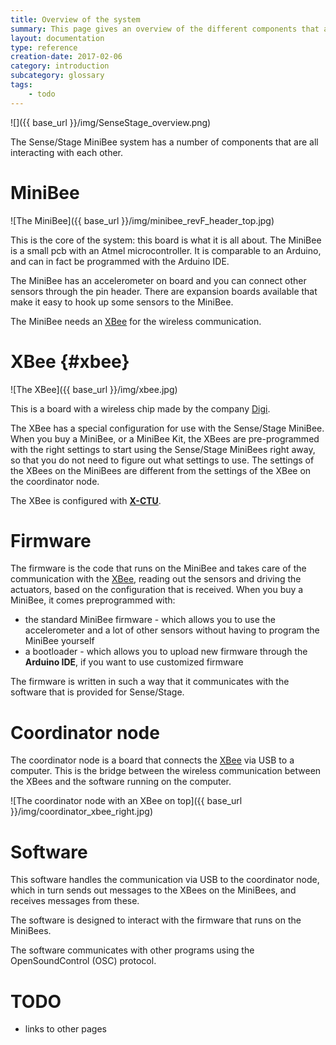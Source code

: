 ```yaml
---
title: Overview of the system
summary: This page gives an overview of the different components that are used in the system
layout: documentation
type: reference
creation-date: 2017-02-06
category: introduction
subcategory: glossary
tags:
    - todo
---
```


![]({{ base_url }}/img/SenseStage_overview.png)

The Sense/Stage MiniBee system has a number of components that are all interacting with each other.

# MiniBee

![The MiniBee]({{ base_url }}/img/minibee_revF_header_top.jpg)

This is the core of the system: this board is what it is all about. The MiniBee is a small pcb with an Atmel microcontroller. It is comparable to an Arduino, and can in fact be programmed with the Arduino IDE.

The MiniBee has an accelerometer on board and you can connect other sensors through the pin header. There are expansion boards available that make it easy to hook up some sensors to the MiniBee.

The MiniBee needs an [XBee](#xbee) for the wireless communication.


# XBee {#xbee}

![The XBee]({{ base_url }}/img/xbee.jpg)

This is a board with a wireless chip made by the company [Digi](http://digi.com).

The XBee has a special configuration for use with the Sense/Stage MiniBee. When you buy a MiniBee, or a MiniBee Kit, the XBees are pre-programmed with the right settings to start using the Sense/Stage MiniBees right away, so that you do not need to figure out what settings to use. The settings of the XBees on the MiniBees are different from the settings of the XBee on the coordinator node.


The XBee is configured with [**X-CTU**](using-x-ctu-to-configure-an-xbee).

# Firmware

The firmware is the code that runs on the MiniBee and takes care of the communication with the [XBee](#xbee), reading out the sensors and driving the actuators, based on the configuration that is received. When you buy a MiniBee, it comes preprogrammed with:

* the standard MiniBee firmware - which allows you to use the accelerometer and a lot of other sensors without having to program the MiniBee yourself
* a bootloader - which allows you to upload new firmware through the **Arduino IDE**, if you want to use customized firmware

The firmware is written in such a way that it communicates with the software that is provided for Sense/Stage.

# Coordinator node

The coordinator node is a board that connects the [XBee](#xbee) via USB to a computer. This is the bridge between the wireless communication between the XBees and the software running on the computer.

![The coordinator node with an XBee on top]({{ base_url }}/img/coordinator_xbee_right.jpg)

# Software

This software handles the communication via USB to the coordinator node, which in turn sends out messages to the XBees on the MiniBees, and receives messages from these.

The software is designed to interact with the firmware that runs on the MiniBees.

The software communicates with other programs using the OpenSoundControl (OSC) protocol.


# TODO

- links to other pages
